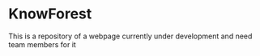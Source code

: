# KnowForest
This is a repository of a webpage currently under development and need team members for it 

